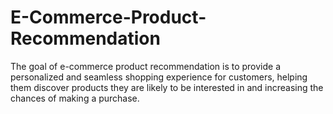 # E-Commerce-Product-Recommendation
The goal of e-commerce product recommendation is to provide a personalized and seamless shopping experience for customers, helping them discover products they are likely to be interested in and increasing the chances of making a purchase.
